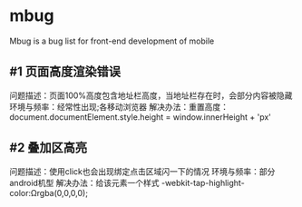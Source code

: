 mbug
====

Mbug is a bug list for front-end development of mobile

## #1 页面高度渲染错误

   问题描述：页面100%高度包含地址栏高度，当地址栏存在时，会部分内容被隐藏
 环境与频率：经常性出现;各移动浏览器
   解决办法：重置<html>高度：document.documentElement.style.height = window.innerHeight + 'px'
 
## #2 叠加区高亮

   问题描述：使用click也会出现绑定点击区域闪一下的情况
 环境与频率：部分android机型
   解决办法：给该元素一个样式 -webkit-tap-highlight-color:Ωrgba(0,0,0,0);
